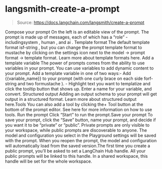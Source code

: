 # langsmith-create-a-prompt

> Source: https://docs.langchain.com/langsmith/create-a-prompt

Compose your prompt
On the left is an editable view of the prompt. The prompt is made up of messages, each of which has a “role” - includingsystem
, human
, and ai
.
Template format
The default template format isf-string
, but you can change the prompt template format to mustache
by clicking on the settings icon next to the model -> prompt format -> template format. Learn more about template formats here.
Add a template variable
The power of prompts comes from the ability to use variables in your prompt. You can use variables to add dynamic content to your prompt. Add a template variable in one of two ways:-
Add
{{variable_name}}
to your prompt (with one curly brace on each side forf-string
and two formustache
). - Highlight text you want to templatize and click the tooltip button that shows up. Enter a name for your variable, and convert.
Structured output
Adding an output schema to your prompt will get output in a structured format. Learn more about structured output here.Tools
You can also add a tool by clicking the+ Tool
button at the bottom of the prompt editor. See here for more information on how to use tools.
Run the prompt
Click “Start” to run the prompt.Save your prompt
To save your prompt, click the “Save” button, name your prompt, and decide if you want it to be “private” or “public”. Private prompts are only visible to your workspace, while public prompts are discoverable to anyone. The model and configuration you select in the Playground settings will be saved with the prompt. When you reopen the prompt, the model and configuration will automatically load from the saved version.The first time you create a public prompt, you’ll be asked to set a LangChain Hub handle. All your public prompts will be linked to this handle. In a shared workspace, this handle will be set for the whole workspace.